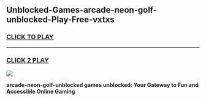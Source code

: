 
## Unblocked-Games-arcade-neon-golf-unblocked-Play-Free-vxtxs
<h3>
<a href="https://premium76.site?title=arcade-neon-golf-unblocked&ref=23A">CLICK TO PLAY</a></h3>
<hr>

<h3>
<a href="https://premium76.site?title=arcade-neon-golf-unblocked&ref=23A">CLICK 2 PLAY</a>
  
</h3>

<a href="https://premium76.site?title=arcade-neon-golf-unblocked&ref=23A"><img src="https://clearcache.store/games.png"></a>


**arcade-neon-golf-unblocked games unblocked: Your Gateway to Fun and Accessible Online Gaming**
